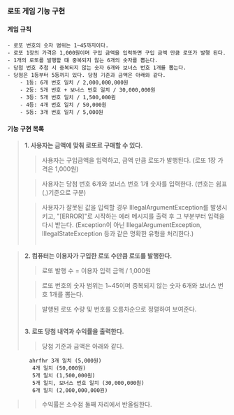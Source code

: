 ### 로또 게임 기능 구현
#### 게임 규칙
    - 로또 번호의 숫자 범위는 1~45까지이다.
    - 로또 1장의 가격은 1,000원이며 구입 금액을 입력하면 구입 금액 만큼 로또가 발행 된다.
    - 1개의 로또를 발행할 떄 중복되지 않는 6개의 숫자를 뽑는다.
    - 당첨 번호 추첨 시 중복되지 않는 숫자 6개와 보너스 번호 1개를 뽑는다.
    - 당첨은 1등부터 5등까지 있다. 당첨 기준과 금액은 아래와 같다.
        - 1등: 6개 번호 일치 / 2,000,000,000원
        - 2등: 5개 번호 + 보너스 번호 일치 / 30,000,000원
        - 3등: 5개 번호 일치 / 1,500,000원
        - 4등: 4개 번호 일치 / 50,000원
        - 5등: 3개 번호 일치 / 5,000원

#### 기능 구현 목록
> **1. 사용자는 금액에 맞춰 로또르 구매할 수 있다.**
> 
>> 사용자는 구입금액을 입력하고, 금액 만큼 로또가 발행된다. (로또 1장 가격은 1,000원)
> 
>> 사용자는 당첨 번호 6개와 보너스 번호 1개 숫자를 입력한다. (번호는 쉼표(,)기준으로 구분)
> 
>> 사용자가 잘못된 값을 입력할 경우 IllegalArgumentException를 발생시키고, "[ERROR]"로 시작하는 에러 메시지를 출력 후 그 부분부터 입력을 다시 받는다.
(Exception이 아닌 IllegalArgumentException, IllegalStateException 등과 같은 명확한 유형을 처리한다.)
<br><br>

>**2. 컴퓨터는 이용자가 구입한 로또 수만큼 로또를 발행한다.**
>> 로또 발행 수 = 이용자 입력 금액 / 1,000원
> 
>> 로또 번호의 숫자 범위는 1~45이며 중복되지 않는 숫자 6개와 보너스 번호 1개를 뽑는다.
> 
>> 발행된 로또 수량 및 번호를 오름차순으로 정렬하여 보여준다.
<br><br>
> 
>**3. 로또 당첨 내역과 수익률을 출력한다.**
>> 당첨 기준과 금액은 아래와 같다.

           ahrfhr 3개 일치 (5,000원)
            4개 일치 (50,000원)
            5개 일치 (1,500,000원)
            5개 일치, 보너스 번호 일치 (30,000,000원)
            6개 일치 (2,000,000,000원)       
>> 수익률은 소수점 둘째 자리에서 반올림한다. 